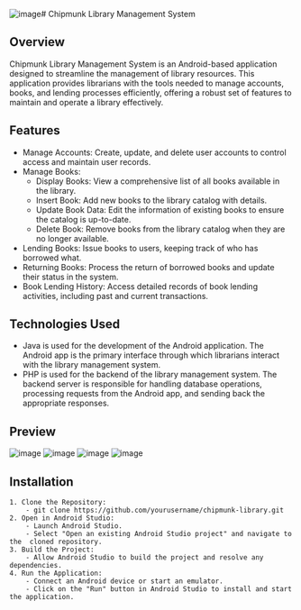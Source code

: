 ![image](https://github.com/Nesniw/Library_Management_System_Chipmunk_Library/assets/109383763/5625be63-e420-4b95-92a9-5b0707f81937)# Chipmunk Library Management System

## Overview

Chipmunk Library Management System is an Android-based application designed to streamline the management of library resources. This application provides librarians with the tools needed to manage accounts, books, and lending processes efficiently, offering a robust set of features to maintain and operate a library effectively.

## Features 
- Manage Accounts: Create, update, and delete user accounts to control access and maintain user records.
- Manage Books:
    - Display Books: View a comprehensive list of all books available in the library.
    - Insert Book: Add new books to the library catalog with details.
    - Update Book Data: Edit the information of existing books to ensure the catalog is up-to-date.
    - Delete Book: Remove books from the library catalog when they are no longer available.
- Lending Books: Issue books to users, keeping track of who has borrowed what.
- Returning Books: Process the return of borrowed books and update their status in the system.
- Book Lending History: Access detailed records of book lending activities, including past and current transactions.

## Technologies Used 
- Java is used for the development of the Android application. The Android app is the primary interface through which librarians interact with the library management system.
- PHP is used for the backend of the library management system. The backend server is responsible for handling database operations, processing requests from the Android app, and sending back the appropriate responses.

## Preview 
![image](https://github.com/Nesniw/Library_Management_System_Chipmunk_Library/assets/109383763/e100c10f-5ad7-4854-95b5-c1b247475ffb)
![image](https://github.com/Nesniw/Library_Management_System_Chipmunk_Library/assets/109383763/ad39622a-1fce-45fe-a72e-9c558d3bc627)
![image](https://github.com/Nesniw/Library_Management_System_Chipmunk_Library/assets/109383763/425d0d18-6cfc-4216-a40a-07cf725b3eb3)
![image](https://github.com/Nesniw/Library_Management_System_Chipmunk_Library/assets/109383763/512ee9f6-5cde-464d-9924-7b3eee2d2059)

## Installation 
    1. Clone the Repository:
        - git clone https://github.com/yourusername/chipmunk-library.git
    2. Open in Android Studio:
        - Launch Android Studio.
        - Select "Open an existing Android Studio project" and navigate to the  cloned repository.
    3. Build the Project:
        - Allow Android Studio to build the project and resolve any dependencies.
    4. Run the Application:
        - Connect an Android device or start an emulator.
        - Click on the "Run" button in Android Studio to install and start the application.
